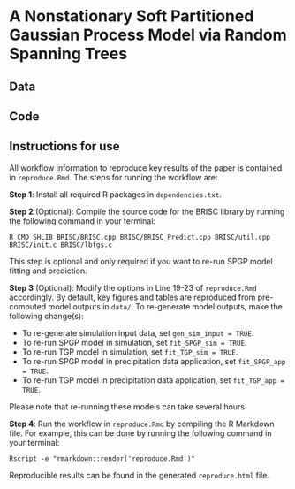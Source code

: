 # A Nonstationary Soft Partitioned Gaussian Process Model via Random Spanning Trees

## Data

## Code

## Instructions for use

All workflow information to reproduce key results of the paper is contained in `reproduce.Rmd`. The steps for running the workflow are:

**Step 1**: Install all required R packages in `dependencies.txt`.

**Step 2** (Optional): Compile the source code for the BRISC library by running the following command in your terminal:
```
R CMD SHLIB BRISC/BRISC.cpp BRISC/BRISC_Predict.cpp BRISC/util.cpp BRISC/init.c BRISC/lbfgs.c
```
This step is optional and only required if you want to re-run SPGP model fitting and prediction.

**Step 3** (Optional): Modify the options in Line 19-23 of `reproduce.Rmd` accordingly. By default, key figures and tables are reproduced from pre-computed model outputs in `data/`. To re-generate model outputs, make the following change(s):
* To re-generate simulation input data, set `gen_sim_input = TRUE`.
* To re-run SPGP model in simulation, set `fit_SPGP_sim = TRUE`.
* To re-run TGP model in simulation, set `fit_TGP_sim = TRUE`.
* To re-run SPGP model in precipitation data application, set `fit_SPGP_app = TRUE`.
* To re-run TGP model in precipitation data application, set `fit_TGP_app = TRUE`.

Please note that re-running these models can take several hours.

**Step 4**: Run the workflow in `reproduce.Rmd` by compiling the R Markdown file. For example, this can be done by running the following command in your terminal:
```
Rscript -e "rmarkdown::render('reproduce.Rmd')"
```
Reproducible results can be found in the generated `reproduce.html` file.
